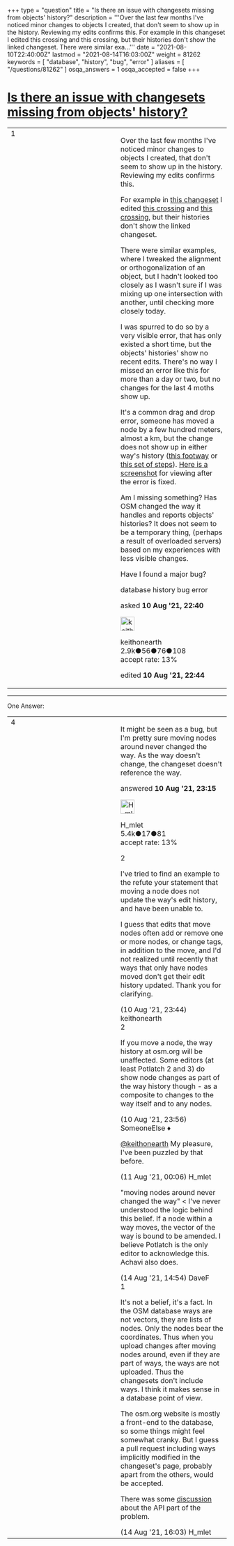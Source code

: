 +++
type = "question"
title = "Is there an issue with changesets missing from objects&#x27; history?"
description = '''Over the last few months I&#x27;ve noticed minor changes to objects I created, that don&#x27;t seem to show up in the history. Reviewing my edits confirms this.  For example in this changeset I edited this crossing and this crossing, but their histories don&#x27;t show the linked changeset.  There were similar exa...'''
date = "2021-08-10T22:40:00Z"
lastmod = "2021-08-14T16:03:00Z"
weight = 81262
keywords = [ "database", "history", "bug", "error" ]
aliases = [ "/questions/81262" ]
osqa_answers = 1
osqa_accepted = false
+++

<div class="headNormal">

# [Is there an issue with changesets missing from objects' history?](/questions/81262/is-there-an-issue-with-changesets-missing-from-objects-history)

</div>

<div id="main-body">

<div id="askform">

<table id="question-table" style="width:100%;">
<colgroup>
<col style="width: 50%" />
<col style="width: 50%" />
</colgroup>
<tbody>
<tr>
<td style="width: 30px; vertical-align: top"><div class="vote-buttons">
<span id="post-81262-upvote" class="ajax-command post-vote up" rel="nofollow" title="I like this post (click again to cancel)"> </span>
<div id="post-81262-score" class="post-score" title="current number of votes">
1
</div>
<span id="post-81262-downvote" class="ajax-command post-vote down" rel="nofollow" title="I dont like this post (click again to cancel)"> </span> <span id="favorite-mark" class="ajax-command favorite-mark" rel="nofollow" title="mark/unmark this question as favorite (click again to cancel)"> </span>
<div id="favorite-count" class="favorite-count">
&#10;</div>
</div></td>
<td><div id="item-right">
<div class="question-body">
<p>Over the last few months I've noticed minor changes to objects I created, that don't seem to show up in the history. Reviewing my edits confirms this.</p>
<p>For example in <a href="https://www.openstreetmap.org/changeset/108636356">this changeset</a> I edited <a href="https://www.openstreetmap.org/way/861214104/history">this crossing</a> and <a href="https://www.openstreetmap.org/way/862812313">this crossing</a>, but their histories don't show the linked changeset.</p>
<p>There were similar examples, where I tweaked the alignment or orthogonalization of an object, but I hadn't looked too closely as I wasn't sure if I was mixing up one intersection with another, until checking more closely today.</p>
<p>I was spurred to do so by a very visible error, that has only existed a short time, but the objects' histories' show no recent edits. There's no way I missed an error like this for more than a day or two, but no changes for the last 4 moths show up.</p>
<p>It's a common drag and drop error, someone has moved a node by a few hundred meters, almost a km, but the change does not show up in either way's history (<a href="https://www.openstreetmap.org/way/51744534">this footway</a> or <a href="https://www.openstreetmap.org/way/51744555/history">this set of steps</a>). <a href="https://wiki.openstreetmap.org/w/images/thumb/4/46/Vancouver_drag_and_drop_error.png/800px-Vancouver_drag_and_drop_error.png">Here is a screenshot</a> for viewing after the error is fixed.</p>
<p>Am I missing something? Has OSM changed the way it handles and reports objects' histories? It does not seem to be a temporary thing, (perhaps a result of overloaded servers) based on my experiences with less visible changes.</p>
<p>Have I found a major bug?</p>
</div>
<div id="question-tags" class="tags-container tags">
<span class="post-tag tag-link-database" rel="tag" title="see questions tagged &#39;database&#39;">database</span> <span class="post-tag tag-link-history" rel="tag" title="see questions tagged &#39;history&#39;">history</span> <span class="post-tag tag-link-bug" rel="tag" title="see questions tagged &#39;bug&#39;">bug</span> <span class="post-tag tag-link-error" rel="tag" title="see questions tagged &#39;error&#39;">error</span>
</div>
<div id="question-controls" class="post-controls">
&#10;</div>
<div class="post-update-info-container">
<div class="post-update-info post-update-info-user">
<p>asked <strong>10 Aug '21, 22:40</strong></p>
<img src="https://secure.gravatar.com/avatar/f88a467aa884aeb760041004f62448ee?s=32&amp;d=identicon&amp;r=g" class="gravatar" width="32" height="32" alt="keithonearth&#39;s gravatar image" />
<p><span>keithonearth</span><br />
<span class="score" title="2939 reputation points"><span>2.9k</span></span><span title="56 badges"><span class="badge1">●</span><span class="badgecount">56</span></span><span title="76 badges"><span class="silver">●</span><span class="badgecount">76</span></span><span title="108 badges"><span class="bronze">●</span><span class="badgecount">108</span></span><br />
<span class="accept_rate" title="Rate of the user&#39;s accepted answers">accept rate:</span> <span title="keithonearth has 3 accepted answers">13%</span></p>
</div>
<div class="post-update-info post-update-info-edited">
<p><span> edited <strong>10 Aug '21, 22:44</strong> </span></p>
</div>
</div>
<div id="comments-container-81262" class="comments-container">
&#10;</div>
<div id="comment-tools-81262" class="comment-tools">
&#10;</div>
<div class="clear">
&#10;</div>
<div id="comment-81262-form-container" class="comment-form-container">
&#10;</div>
<div class="clear">
&#10;</div>
</div></td>
</tr>
</tbody>
</table>

------------------------------------------------------------------------

<div class="tabBar">

<span id="sort-top"></span>

<div class="headQuestions">

One Answer:

</div>

</div>

<span id="81263"></span>

<div id="answer-container-81263" class="answer">

<table style="width:100%;">
<colgroup>
<col style="width: 50%" />
<col style="width: 50%" />
</colgroup>
<tbody>
<tr>
<td style="width: 30px; vertical-align: top"><div class="vote-buttons">
<span id="post-81263-upvote" class="ajax-command post-vote up" rel="nofollow" title="I like this post (click again to cancel)"> </span>
<div id="post-81263-score" class="post-score" title="current number of votes">
4
</div>
<span id="post-81263-downvote" class="ajax-command post-vote down" rel="nofollow" title="I dont like this post (click again to cancel)"> </span>
</div></td>
<td><div class="item-right">
<div class="answer-body">
<p>It might be seen as a bug, but I'm pretty sure moving nodes around never changed the way. As the way doesn't change, the changeset doesn't reference the way.</p>
</div>
<div class="answer-controls post-controls">
&#10;</div>
<div class="post-update-info-container">
<div class="post-update-info post-update-info-user">
<p>answered <strong>10 Aug '21, 23:15</strong></p>
<img src="https://secure.gravatar.com/avatar/9434692e9afccaf03af5acf20b3a3279?s=32&amp;d=identicon&amp;r=g" class="gravatar" width="32" height="32" alt="H_mlet&#39;s gravatar image" />
<p><span>H_mlet</span><br />
<span class="score" title="5443 reputation points"><span>5.4k</span></span><span title="17 badges"><span class="silver">●</span><span class="badgecount">17</span></span><span title="81 badges"><span class="bronze">●</span><span class="badgecount">81</span></span><br />
<span class="accept_rate" title="Rate of the user&#39;s accepted answers">accept rate:</span> <span title="H_mlet has 40 accepted answers">13%</span></p>
</div>
</div>
<div id="comments-container-81263" class="comments-container">
<span id="81264"></span>
<div id="comment-81264" class="comment">
<div id="post-81264-score" class="comment-score">
2
</div>
<div class="comment-text">
<p>I've tried to find an example to the refute your statement that moving a node does not update the way's edit history, and have been unable to.</p>
<p>I guess that edits that move nodes often add or remove one or more nodes, or change tags, in addition to the move, and I'd not realized until recently that ways that only have nodes moved don't get their edit history updated. Thank you for clarifying.</p>
</div>
<div id="comment-81264-info" class="comment-info">
<span class="comment-age">(10 Aug '21, 23:44)</span> <span class="comment-user userinfo">keithonearth</span>
</div>
</div>
<span id="81265"></span>
<div id="comment-81265" class="comment">
<div id="post-81265-score" class="comment-score">
2
</div>
<div class="comment-text">
<p>If you move a node, the way history at osm.org will be unaffected. Some editors (at least Potlatch 2 and 3) do show node changes as part of the way history though - as a composite to changes to the way itself and to any nodes.</p>
</div>
<div id="comment-81265-info" class="comment-info">
<span class="comment-age">(10 Aug '21, 23:56)</span> <span class="comment-user userinfo">SomeoneElse ♦</span>
</div>
</div>
<span id="81266"></span>
<div id="comment-81266" class="comment">
<div id="post-81266-score" class="comment-score">
&#10;</div>
<div class="comment-text">
<p><a href="https://help.openstreetmap.org/users/9027/keithonearth">@keithonearth</a> My pleasure, I've been puzzled by that before.</p>
</div>
<div id="comment-81266-info" class="comment-info">
<span class="comment-age">(11 Aug '21, 00:06)</span> <span class="comment-user userinfo">H_mlet</span>
</div>
</div>
<span id="81305"></span>
<div id="comment-81305" class="comment">
<div id="post-81305-score" class="comment-score">
&#10;</div>
<div class="comment-text">
<p>"moving nodes around never changed the way" &lt; I've never understood the logic behind this belief. If a node within a way moves, the vector of the way is bound to be amended. I believe Potlatch is the only editor to acknowledge this. Achavi also does.</p>
</div>
<div id="comment-81305-info" class="comment-info">
<span class="comment-age">(14 Aug '21, 14:54)</span> <span class="comment-user userinfo">DaveF</span>
</div>
</div>
<span id="81306"></span>
<div id="comment-81306" class="comment">
<div id="post-81306-score" class="comment-score">
1
</div>
<div class="comment-text">
<p>It's not a belief, it's a fact. In the OSM database ways are not vectors, they are lists of nodes. Only the nodes bear the coordinates. Thus when you upload changes after moving nodes around, even if they are part of ways, the ways are not uploaded. Thus the changesets don't include ways. I think it makes sense in a database point of view.</p>
<p>The osm.org website is mostly a front-end to the database, so some things might feel somewhat cranky. But I guess a pull request including ways implicitly modified in the changeset's page, probably apart from the others, would be accepted.</p>
<p>There was some <a href="https://github.com/openstreetmap/openstreetmap-website/issues/130">discussion</a> about the API part of the problem.</p>
</div>
<div id="comment-81306-info" class="comment-info">
<span class="comment-age">(14 Aug '21, 16:03)</span> <span class="comment-user userinfo">H_mlet</span>
</div>
</div>
</div>
<div id="comment-tools-81263" class="comment-tools">
&#10;</div>
<div class="clear">
&#10;</div>
<div id="comment-81263-form-container" class="comment-form-container">
&#10;</div>
<div class="clear">
&#10;</div>
</div></td>
</tr>
</tbody>
</table>

</div>

<div class="paginator-container-left">

</div>

</div>

</div>

